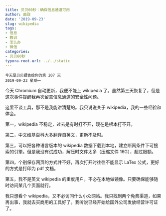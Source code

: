```yaml
---
title: 贝贝60秒：确保信息通道可用
author: 曲政
date: '2019-09-23'
slug: wikipedia
tags:
- 信息
- 教训
- 怎么办
- 微信
categories:
- 贝贝60秒
typora-root-url: ../../static
---
```


```
今天是贝贝报告给你的第 207 天
2019-09-23 星期一
```

今天 Chromium 自动更新，我便不能上 wikipedia 了。虽然第三天恢复了，但是这次事件提醒我再次留意信息通道的安全性问题。

这里不谈工具，那不是我能讲清楚的。我只说说关于 wikipedia，我的一些经验和体会。

第一，wikipedia 不稳定，过去是有时打不开，现在是根本打不开。

第二，中文维基百科大多翻译自英文，更新不及时。

第三，可以把各种语言版本的 wikipedia 数据下载到本地，建立断网条件下可搜索的引擎。但是我没有试成功，解压时文件太多（压缩文件 16G），超过限额。

第四，个别保存网页的方式并不好，再次打开时往往不能显示 LaTex 公式，更好的方式是打印为 pdf 文档。

第五，我不是英文 wikipedia 的重度用户，不必在本地做镜像。只要确保能够随时访问某几个页面就行。

我只想看个 wikipedia，又不必访问什么小众网站。我只找到两个免费渠道，如果再出事，我就去买商用的工具好了。我听说已经开始给国外公司发放经营许可证了。